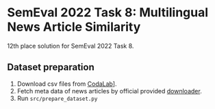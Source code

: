 # SemEval 2022 Task 8: Multilingual News Article Similarity

12th place solution for SemEval 2022 Task 8.

## Dataset preparation

1. Download csv files from [CodaLab](https://competitions.codalab.org/competitions/33835)].
1. Fetch meta data of news articles by official provided [downloader](https://github.com/euagendas/semeval_8_2022_ia_downloader).
1. Run `src/prepare_dataset.py`
